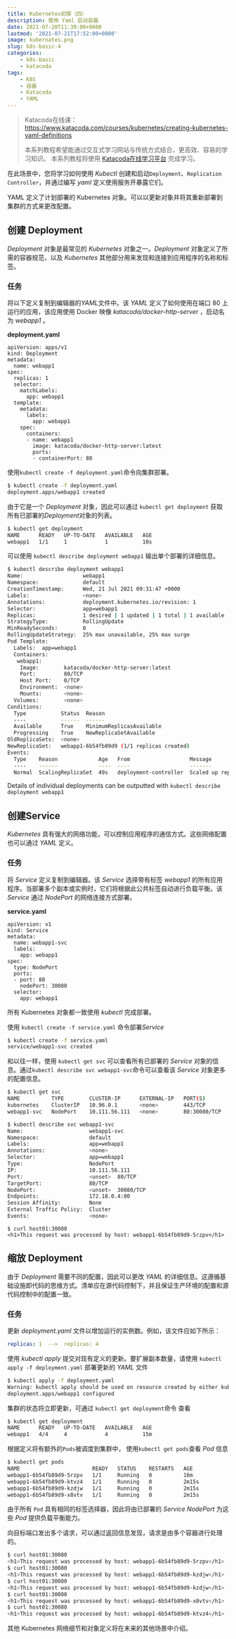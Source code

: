 ```yaml
---
title: Kubernetes初探（四）
description: 使用 Yaml 启动容器
date: 2021-07-20T11:39:00+0800
lastmod: '2021-07-21T17:52:00+0800'
image: kubernates.png
slug: k8s-basic-4
categories:
    - k8s-basic
    - katacoda
tags:
    - K8S
    - 容器
    - Katacoda
    - YAML
---
```


> Katacoda在线课：https://www.katacoda.com/courses/kubernetes/creating-kubernetes-yaml-definitions
> 
> 本系列教程希望能通过交互式学习网站与传统方式结合，更高效、容易的学习知识。
> 本系列教程将使用 [Katacoda在线学习平台](https://www.katacoda.com) 完成学习。

在此场景中，您将学习如何使用 *Kubectl* 创建和启动`Deployment`、`Replication Controller`，并通过编写 *yaml* 定义使用服务开暴露它们。


YAML 定义了计划部署的 Kubernetes 对象。可以以更新对象并将其重新部署到集群的方式来更改配置。

## 创建 Deployment

*Deployment* 对象是最常见的 *Kubernetes* 对象之一。*Deployment* 对象定义了所需的容器规范，以及 *Kubernetes* 其他部分用来发现和连接到应用程序的名称和标签。

### 任务

将以下定义复制到编辑器的*YAML*文件中。该 *YAML* 定义了如何使用在端口 80 上运行的应用，该应用使用 Docker 映像 *katacoda/docker-http-server* ，启动名为 *webapp1* 。

**deployment.yaml**
```
apiVersion: apps/v1
kind: Deployment
metadata:
  name: webapp1
spec:
  replicas: 1
  selector:
    matchLabels:
      app: webapp1
  template:
    metadata:
      labels:
        app: webapp1
    spec:
      containers:
      - name: webapp1
        image: katacoda/docker-http-server:latest
        ports:
        - containerPort: 80
```

使用`kubectl create -f deployment.yaml`命令向集群部署。

``` bash
$ kubectl create -f deployment.yaml
deployment.apps/webapp1 created
```

由于它是一个 *Deployment* 对象，因此可以通过 `kubectl get deployment` 获取所有已部署的*Deployment*对象的列表。

``` bash
$ kubectl get deployment
NAME      READY   UP-TO-DATE   AVAILABLE   AGE
webapp1   1/1     1            1           10s
```

可以使用 `kubectl describe deployment webapp1` 输出单个部署的详细信息。

``` bash
$ kubectl describe deployment webapp1
Name:                   webapp1
Namespace:              default
CreationTimestamp:      Wed, 21 Jul 2021 09:31:47 +0000
Labels:                 <none>
Annotations:            deployment.kubernetes.io/revision: 1
Selector:               app=webapp1
Replicas:               1 desired | 1 updated | 1 total | 1 available | 0 unavailable
StrategyType:           RollingUpdate
MinReadySeconds:        0
RollingUpdateStrategy:  25% max unavailable, 25% max surge
Pod Template:
  Labels:  app=webapp1
  Containers:
   webapp1:
    Image:        katacoda/docker-http-server:latest
    Port:         80/TCP
    Host Port:    0/TCP
    Environment:  <none>
    Mounts:       <none>
  Volumes:        <none>
Conditions:
  Type           Status  Reason
  ----           ------  ------
  Available      True    MinimumReplicasAvailable
  Progressing    True    NewReplicaSetAvailable
OldReplicaSets:  <none>
NewReplicaSet:   webapp1-6b54fb89d9 (1/1 replicas created)
Events:
  Type    Reason             Age   From                   Message
  ----    ------             ----  ----                   -------
  Normal  ScalingReplicaSet  49s   deployment-controller  Scaled up replica set webapp1-6b54fb89d9 to 1
```
Details of individual deployments can be outputted with `kubectl describe deployment webapp1`

## 创建Service

*Kubernetes* 具有强大的网络功能，可以控制应用程序的通信方式。这些网络配置也可以通过 *YAML* 定义。

### 任务

将 *Service* 定义复制到编辑器。该 *Service* 选择带有标签 *webapp1* 的所有应用程序。当部署多个副本或实例时，它们将根据此公共标签自动进行负载平衡。该 *Service* 通过 *NodePort* 的网络连接方式部署。

**service.yaml**
```
apiVersion: v1
kind: Service
metadata:
  name: webapp1-svc
  labels:
    app: webapp1
spec:
  type: NodePort
  ports:
  - port: 80
    nodePort: 30080
  selector:
    app: webapp1
```

所有 Kubernetes 对象都一致使用 *kubectl* 完成部署。

使用 `kubectl create -f service.yaml` 命令部署*Service*

```bash
$ kubectl create -f service.yaml
service/webapp1-svc created
```

和以往一样，使用 `kubectl get svc` 可以查看所有已部署的 *Service* 对象的信息。通过`kubectl describe svc webapp1-svc`命令可以查看该 *Service* 对象更多的配置信息。

```bash
$ kubectl get svc
NAME          TYPE        CLUSTER-IP      EXTERNAL-IP   PORT(S)        AGE
kubernetes    ClusterIP   10.96.0.1       <none>        443/TCP        6m38s
webapp1-svc   NodePort    10.111.56.111   <none>        80:30080/TCP   20s
```

```bash
$ kubectl describe svc webapp1-svc
Name:                     webapp1-svc
Namespace:                default
Labels:                   app=webapp1
Annotations:              <none>
Selector:                 app=webapp1
Type:                     NodePort
IP:                       10.111.56.111
Port:                     <unset>  80/TCP
TargetPort:               80/TCP
NodePort:                 <unset>  30080/TCP
Endpoints:                172.18.0.4:80
Session Affinity:         None
External Traffic Policy:  Cluster
Events:                   <none>
```

```
$ curl host01:30080
<h1>This request was processed by host: webapp1-6b54fb89d9-5rzpv</h1>
```

## 缩放 Deployment

由于 *Deployment* 需要不同的配置，因此可以更改 *YAML* 的详细信息。这遵循基础设施即代码的思维方式。清单应在源代码控制下，并且保证生产环境的配置和源代码控制中的配置一致。

### 任务

更新 *deployment.yaml* 文件以增加运行的实例数。例如，该文件应如下所示：

``` yaml
replicas: 1  -->  replicas: 4
```

使用 *kubectl apply* 提交对现有定义的更新。要扩展副本数量，请使用 `kubectl apply -f deployment.yaml` 部署更新的 *YAML* 文件

```bash
$ kubectl apply -f deployment.yaml
Warning: kubectl apply should be used on resource created by either kubectl create --save-config or kubectl apply
deployment.apps/webapp1 configured
```

集群的状态将立即更新，可通过 `kubectl get deployment`命令 查看

```bash
$ kubectl get deployment
NAME      READY   UP-TO-DATE   AVAILABLE   AGE
webapp1   4/4     4            4           15m
```

根据定义将有额外的`Pods`被调度到集群中， 使用`kubectl get pods`查看 *Pod* 信息

```bash
$ kubectl get pods
NAME                       READY   STATUS    RESTARTS   AGE
webapp1-6b54fb89d9-5rzpv   1/1     Running   0          16m
webapp1-6b54fb89d9-ktvz4   1/1     Running   0          2m15s
webapp1-6b54fb89d9-kzdjw   1/1     Running   0          2m15s
webapp1-6b54fb89d9-x8vtv   1/1     Running   0          2m15s
```

由于所有 `Pod` 具有相同的标签选择器，因此将由已部署的 *Service* *NodePort* 为这些 *Pod* 提供负载平衡能力。

向目标端口发出多个请求，可以通过返回信息发现，请求是由多个容器进行处理的。

```bash
$ curl host01:30080
<h1>This request was processed by host: webapp1-6b54fb89d9-5rzpv</h1>
$ curl host01:30080
<h1>This request was processed by host: webapp1-6b54fb89d9-kzdjw</h1>
$ curl host01:30080
<h1>This request was processed by host: webapp1-6b54fb89d9-kzdjw</h1>
$ curl host01:30080
<h1>This request was processed by host: webapp1-6b54fb89d9-x8vtv</h1>
$ curl host01:30080
<h1>This request was processed by host: webapp1-6b54fb89d9-ktvz4</h1>
```

其他 Kubernetes 网络细节和对象定义将在未来的其他场景中介绍。